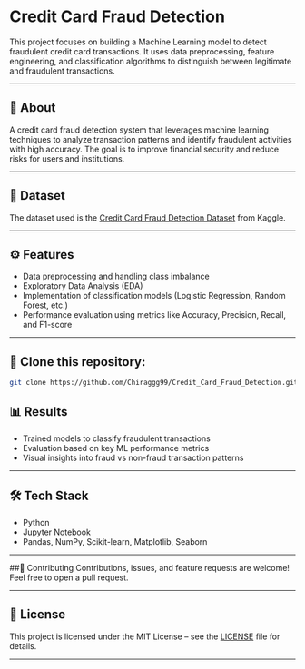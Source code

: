 # Credit Card Fraud Detection

This project focuses on building a Machine Learning model to detect fraudulent credit card transactions. It uses data preprocessing, feature engineering, and classification algorithms to distinguish between legitimate and fraudulent transactions.

---

## 📌 About
A credit card fraud detection system that leverages machine learning techniques to analyze transaction patterns and identify fraudulent activities with high accuracy. The goal is to improve financial security and reduce risks for users and institutions.

---

## 📂 Dataset
The dataset used is the [Credit Card Fraud Detection Dataset](https://www.kaggle.com/mlg-ulb/creditcardfraud) from Kaggle.  

---

## ⚙️ Features
- Data preprocessing and handling class imbalance  
- Exploratory Data Analysis (EDA)  
- Implementation of classification models (Logistic Regression, Random Forest, etc.)  
- Performance evaluation using metrics like Accuracy, Precision, Recall, and F1-score  

---

## 🚀 Clone this repository:
   ```bash
   git clone https://github.com/Chiraggg99/Credit_Card_Fraud_Detection.git
```
## 📊 Results
- Trained models to classify fraudulent transactions
- Evaluation based on key ML performance metrics
- Visual insights into fraud vs non-fraud transaction patterns
  
---

## 🛠 Tech Stack
- Python
- Jupyter Notebook
- Pandas, NumPy, Scikit-learn, Matplotlib, Seaborn
  
---
##🤝 Contributing
Contributions, issues, and feature requests are welcome! Feel free to open a pull request.

---

## 📜 License
This project is licensed under the MIT License – see the [LICENSE](LICENSE.txt) file for details.

---



